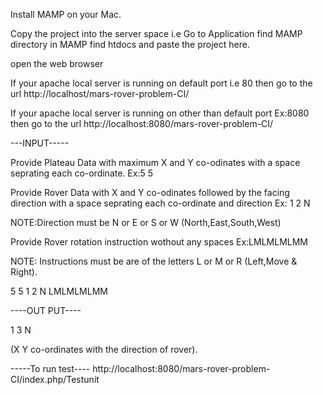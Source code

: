 Install MAMP on your Mac.

Copy the project into the server space i.e Go to Application find MAMP directory in MAMP find htdocs and paste the project here.

open the web browser

If your apache local server is running on default port i.e 80 then go to the url http://localhost/mars-rover-problem-CI/

If your apache local server is running on other than default port Ex:8080 then go to the url http://localhost:8080/mars-rover-problem-CI/

---INPUT-----

Provide Plateau Data with maximum X and Y co-odinates with a space seprating each co-ordinate. Ex:5 5

Provide Rover Data with X and Y co-odinates followed by the facing direction with a space seprating each co-ordinate and direction Ex: 1 2 N

NOTE:Direction must be N or E or S or W (North,East,South,West)

Provide Rover rotation instruction wothout any spaces Ex:LMLMLMLMM

NOTE: Instructions must be are of the letters L or M or R (Left,Move & Right).

5 5
1 2 N 
LMLMLMLMM

----OUT PUT----

1 3 N

(X Y co-ordinates with the direction of rover).



-----To run test---- 
http://localhost:8080/mars-rover-problem-CI/index.php/Testunit  

